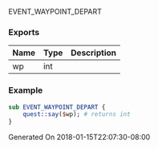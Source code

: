 EVENT_WAYPOINT_DEPART
### Exports
**Name**|**Type**|**Description**
:-----|:-----|:-----
wp|int|
### Example
```perl
sub EVENT_WAYPOINT_DEPART {
	quest::say($wp); # returns int
}
```

Generated On 2018-01-15T22:07:30-08:00